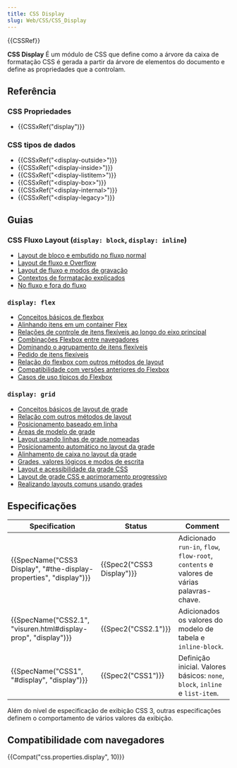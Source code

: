 ```yaml
---
title: CSS Display
slug: Web/CSS/CSS_Display
---
```


{{CSSRef}}

**CSS Display** É um módulo de CSS que define como a árvore da caixa de formatação CSS é gerada a partir da árvore de elementos do documento e define as propriedades que a controlam.

## Referência

### CSS Propriedades

- {{CSSxRef("display")}}

### CSS tipos de dados

- {{CSSxRef("&lt;display-outside&gt;")}}
- {{CSSxRef("&lt;display-inside&gt;")}}
- {{CSSxRef("&lt;display-listitem&gt;")}}
- {{CSSxRef("&lt;display-box&gt;")}}
- {{CSSxRef("&lt;display-internal&gt;")}}
- {{CSSxRef("&lt;display-legacy&gt;")}}

## Guias

### CSS Fluxo Layout (`display: block`, `display: inline`)

- [Layout de bloco e embutido no fluxo normal](/pt-BR/docs/Web/CSS/CSS_Flow_Layout/Block_and_Inline_Layout_in_Normal_Flow)
- [Layout de fluxo e Overflow](/pt-BR/docs/Web/CSS/CSS_Flow_Layout/Flow_Layout_and_Overflow)
- [Layout de fluxo e modos de gravação](/pt-BR/docs/Web/CSS/CSS_Flow_Layout/Flow_Layout_and_Writing_Modes)
- [Contextos de formatação explicados](/pt-BR/docs/Web/CSS/CSS_Flow_Layout/Formatting_Contexts_Explained)
- [No fluxo e fora do fluxo](/pt-BR/docs/Web/CSS/CSS_Flow_Layout/In_Flow_and_Out_of_Flow)

### `display: flex`

- [Conceitos básicos de flexbox](/pt-BR/docs/Web/CSS/CSS_Flexible_Box_Layout/Basic_Concepts_of_Flexbox)
- [Alinhando itens em um container Flex](/pt-BR/docs/Web/CSS/CSS_Flexible_Box_Layout/Aligning_Items_in_a_Flex_Container)
- [Relações de controle de itens flexíveis ao longo do eixo principal](/pt-BR/docs/Web/CSS/CSS_Flexible_Box_Layout/Controlling_Ratios_of_Flex_Items_Along_the_Main_Ax)
- [Combinações Flexbox entre navegadores](/pt-BR/docs/Web/CSS/CSS_Flexible_Box_Layout/Mixins)
- [Dominando o agrupamento de itens flexíveis](/pt-BR/docs/Web/CSS/CSS_Flexible_Box_Layout/Mastering_Wrapping_of_Flex_Items)
- [Pedido de itens flexíveis](/pt-BR/docs/Web/CSS/CSS_Flexible_Box_Layout/Ordering_Flex_Items)
- [Relação do flexbox com outros métodos de layout](/pt-BR/docs/Web/CSS/CSS_Flexible_Box_Layout/Relationship_of_Flexbox_to_Other_Layout_Methods)
- [Compatibilidade com versões anteriores do Flexbox](/pt-BR/docs/Web/CSS/CSS_Flexible_Box_Layout/Backwards_Compatibility_of_Flexbox)
- [Casos de uso típicos do Flexbox](/pt-BR/docs/Web/CSS/CSS_Flexible_Box_Layout/Typical_Use_Cases_of_Flexbox)

### `display: grid`

- [Conceitos básicos de layout de grade](/pt-BR/docs/Web/CSS/CSS_Grid_Layout/Basic_Concepts_of_Grid_Layout)
- [Relação com outros métodos de layout](/pt-BR/docs/Web/CSS/CSS_Grid_Layout/Relationship_of_Grid_Layout)
- [Posicionamento baseado em linha](/pt-BR/docs/Web/CSS/CSS_Grid_Layout/Line-based_Placement_with_CSS_Grid)
- [Áreas de modelo de grade](/pt-BR/docs/Web/CSS/CSS_Grid_Layout/Grid_Template_Areas)
- [Layout usando linhas de grade nomeadas](/pt-BR/docs/Web/CSS/CSS_Grid_Layout/Layout_using_Named_Grid_Lines)
- [Posicionamento automático no layout da grade](/pt-BR/docs/Web/CSS/CSS_Grid_Layout/Auto-placement_in_CSS_Grid_Layout)
- [Alinhamento de caixa no layout da grade](/pt-BR/docs/Web/CSS/CSS_Grid_Layout/Box_Alignment_in_CSS_Grid_Layout)
- [Grades, valores lógicos e modos de escrita](/pt-BR/docs/Web/CSS/CSS_Grid_Layout/CSS_Grid,_Logical_Values_and_Writing_Modes)
- [Layout e acessibilidade da grade CSS](/pt-BR/docs/Web/CSS/CSS_Grid_Layout/CSS_Grid_Layout_and_Accessibility)
- [Layout de grade CSS e aprimoramento progressivo](/pt-BR/docs/Web/CSS/CSS_Grid_Layout/CSS_Grid_and_Progressive_Enhancement)
- [Realizando layouts comuns usando grades](/pt-BR/docs/Web/CSS/CSS_Grid_Layout/Realizing_common_layouts_using_CSS_Grid_Layout)

## Especificações

| Specification                                                                            | Status                           | Comment                                                                                  |
| ---------------------------------------------------------------------------------------- | -------------------------------- | ---------------------------------------------------------------------------------------- |
| {{SpecName("CSS3 Display", "#the-display-properties", "display")}} | {{Spec2("CSS3 Display")}} | Adicionado `run-in`, `flow`, `flow-root`, `contents` e valores de várias palavras-chave. |
| {{SpecName("CSS2.1", "visuren.html#display-prop", "display")}}     | {{Spec2("CSS2.1")}}         | Adicionados os valores do modelo de tabela e `inline-block`.                             |
| {{SpecName("CSS1", "#display", "display")}}                                 | {{Spec2("CSS1")}}         | Definição inicial. Valores básicos: `none`, `block`, `inline` e `list-item`.             |

Além do nível de especificação de exibição CSS 3, outras especificações definem o comportamento de vários valores da exibição.

## Compatibilidade com navegadores

{{Compat("css.properties.display", 10)}}
